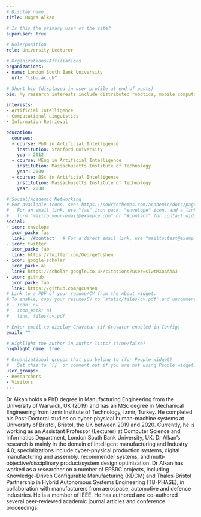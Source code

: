 ```yaml
---
# Display name
title: Bugra Alkan

# Is this the primary user of the site?
superuser: true

# Role/position
role: University Lecturer

# Organizations/Affiliations
organizations:
- name: London South Bank University
  url: "lsbu.ac.uk"

# Short bio (displayed in user profile at end of posts)
bio: My research interests include distributed robotics, mobile computing and programmable matter.

interests:
- Artificial Intelligence
- Computational Linguistics
- Information Retrieval

education:
  courses:
  - course: PhD in Artificial Intelligence
    institution: Stanford University
    year: 2012
  - course: MEng in Artificial Intelligence
    institution: Massachusetts Institute of Technology
    year: 2009
  - course: BSc in Artificial Intelligence
    institution: Massachusetts Institute of Technology
    year: 2008

# Social/Academic Networking
# For available icons, see: https://sourcethemes.com/academic/docs/page-builder/#icons
#   For an email link, use "fas" icon pack, "envelope" icon, and a link in the
#   form "mailto:your-email@example.com" or "#contact" for contact widget.
social:
- icon: envelope
  icon_pack: fas
  link: '/#contact'  # For a direct email link, use "mailto:test@example.org".
- icon: twitter
  icon_pack: fab
  link: https://twitter.com/GeorgeCushen
- icon: google-scholar
  icon_pack: ai
  link: https://scholar.google.co.uk/citations?user=sIwtMXoAAAAJ
- icon: github
  icon_pack: fab
  link: https://github.com/gcushen
# Link to a PDF of your resume/CV from the About widget.
# To enable, copy your resume/CV to `static/files/cv.pdf` and uncomment the lines below.
# - icon: cv
#   icon_pack: ai
#   link: files/cv.pdf

# Enter email to display Gravatar (if Gravatar enabled in Config)
email: ""

# Highlight the author in author lists? (true/false)
highlight_name: true

# Organizational groups that you belong to (for People widget)
#   Set this to `[]` or comment out if you are not using People widget.
user_groups:
- Researchers
- Visitors
---
```


Dr Alkan holds a PhD degree in Manufacturing Engineering from the University of Warwick, UK (2019) and has an MSc degree in Mechanical Engineering from Izmir Institute of Technology, Izmir, Turkey. He completed his Post-Doctoral studies on cyber-physical human-machine systems at University of Bristol, Bristol, the UK between 2019 and 2020. Currently, he is working as an Assistant Professor (Lecturer) at Computer Science and Informatics Department, London South Bank University, UK. Dr Alkan’s research is mainly in the domain of intelligent manufacturing and Industry 4.0; specializations include cyber-physical production systems, digital manufacturing and assembly, recommender systems, and multi-objective/disciplinary product/system design optimization. Dr Alkan has worked as a researcher on a number of EPSRC projects, including Knowledge-Driven Configurable Manufacturing (KDCM) and Thales-Bristol Partnership in Hybrid Autonomous Systems Engineering (TB-PHASE), in collaboration with manufacturers from aerospace, automotive and defence industries. He is a member of IEEE. He has authored and co-authored several peer-reviewed academic journal articles and conference proceedings.
